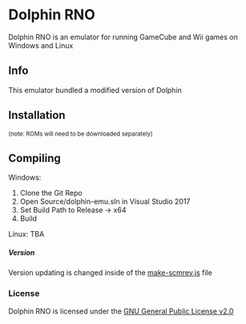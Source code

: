 # Dolphin RNO

Dolphin RNO is an emulator for running GameCube and Wii games on Windows and Linux 


## Info
This emulator bundled a modified version of Dolphin

## Installation
<sub>(note: ROMs will need to be downloaded separately)</sub>

## Compiling

Windows: 
1) Clone the Git Repo
2) Open Source/dolphin-emu.sln in Visual Studio 2017
3) Set Build Path to Release -> x64
4) Build

Linux:
TBA


##### Version

Version updating is changed inside of the [make-scmrev.js](Source/Core/Common/make_scmrev.h.js) file
### License
Dolphin RNO is licensed under the [GNU General Public License v2.0](license.txt)
